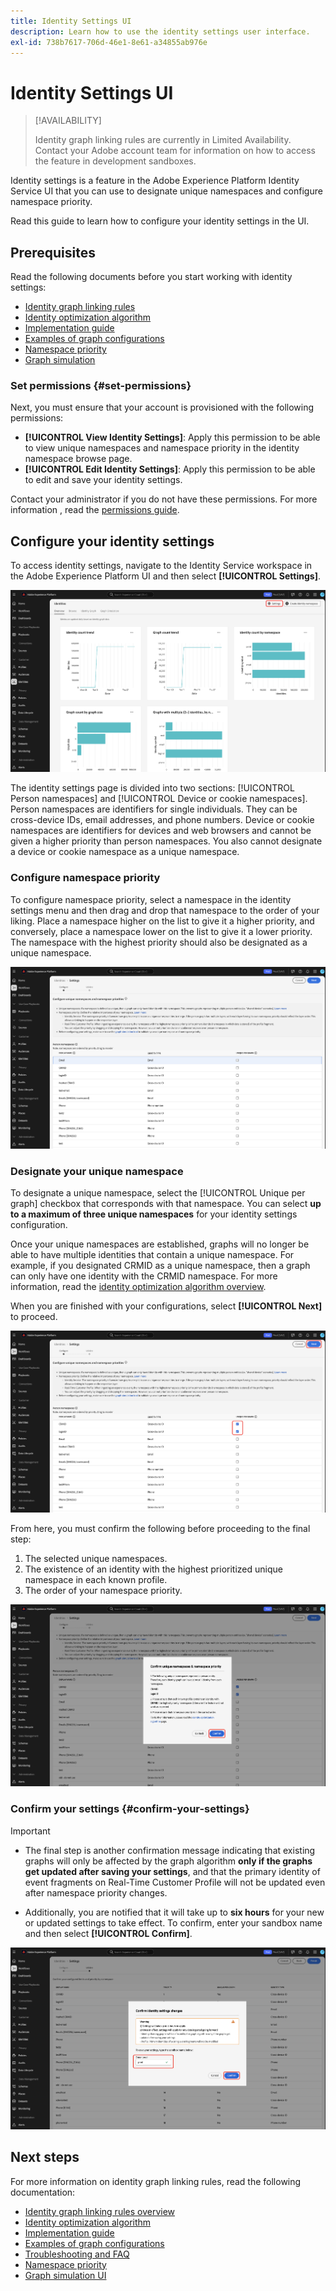 ```yaml
---
title: Identity Settings UI
description: Learn how to use the identity settings user interface.
exl-id: 738b7617-706d-46e1-8e61-a34855ab976e
---
```

# Identity Settings UI

>[!AVAILABILITY]
>
>Identity graph linking rules are currently in Limited Availability. Contact your Adobe account team for information on how to access the feature in development sandboxes.

Identity settings is a feature in the Adobe Experience Platform Identity Service UI that you can use to designate unique namespaces and configure namespace priority.

Read this guide to learn how to configure your identity settings in the UI.

## Prerequisites 

Read the following documents before you start working with identity settings:

* [Identity graph linking rules](./overview.md)
* [Identity optimization algorithm](./identity-optimization-algorithm.md)
* [Implementation guide](./implementation-guide.md)
* [Examples of graph configurations](./example-configurations.md)
* [Namespace priority](./namespace-priority.md)
* [Graph simulation](./graph-simulation.md)

### Set permissions {#set-permissions}

Next, you must ensure that your account is provisioned with the following permissions:

* **[!UICONTROL View Identity Settings]**: Apply this permission to be able to view unique namespaces and namespace priority in the identity namespace browse page.
* **[!UICONTROL Edit Identity Settings]**: Apply this permission to be able to edit and save your identity settings.

Contact your administrator if you do not have these permissions. For more information , read the [permissions guide](../../access-control/abac/ui/permissions.md).

## Configure your identity settings

To access identity settings, navigate to the Identity Service workspace in the Adobe Experience Platform UI and then select **[!UICONTROL Settings]**.

![The identity dashboard interface with the "Settings" button selected.](../images/rules/dashboard.png)

The identity settings page is divided into two sections: [!UICONTROL Person namespaces] and [!UICONTROL Device or cookie namespaces]. Person namespaces are identifiers for single individuals. They can be cross-device IDs, email addresses, and phone numbers. Device or cookie namespaces are identifiers for devices and web browsers and cannot be given a higher priority than person namespaces. You also cannot designate a device or cookie namespace as a unique namespace.

### Configure namespace priority

To configure namespace priority, select a namespace in the identity settings menu and then drag and drop that namespace to the order of your liking. Place a namespace higher on the list to give it a higher priority, and conversely, place a namespace lower on the list to give it a lower priority. The namespace with the highest priority should also be designated as a unique namespace.

![The identities settings workspace with a person namespace highlighted.](../images/rules/namespace-priority.png)

### Designate your unique namespace

To designate a unique namespace, select the [!UICONTROL Unique per graph] checkbox that corresponds with that namespace. You can select **up to a maximum of three unique namespaces** for your identity settings configuration.

Once your unique namespaces are established, graphs will no longer be able to have multiple identities that contain a unique namespace. For example, if you designated CRMID as a unique namespace, then a graph can only have one identity with the CRMID namespace. For more information, read the [identity optimization algorithm overview](./identity-optimization-algorithm.md#unique-namespace).

When you are finished with your configurations, select **[!UICONTROL Next]** to proceed.

![Two namespaces selected and defined as unique.](../images/rules/unique-namespace.png)

From here, you must confirm the following before proceeding to the final step:

1. The selected unique namespaces.
2. The existence of an identity with the highest prioritized unique namespace in each known profile.
3. The order of your namespace priority.

![A confirmation window with the "confirm" button selected.](../images/rules/confirmation.png)

### Confirm your settings {#confirm-your-settings}

>[!IMPORTANT]
>
>* The final step is another confirmation message indicating that existing graphs will only be affected by the graph algorithm **only if the graphs get updated after saving your settings**, and that the primary identity of event fragments on Real-Time Customer Profile will not be updated even after namespace priority changes.
>
>* Additionally, you are notified that it will take up to **six hours** for your new or updated settings to take effect. To confirm, enter your sandbox name and then select **[!UICONTROL Confirm]**.

![The confirmation window that displays a warning about a six-hour delay before configurations get processed.](../images/rules/complete.png)

## Next steps

For more information on identity graph linking rules, read the following documentation:

* [Identity graph linking rules overview](./overview.md)
* [Identity optimization algorithm](./identity-optimization-algorithm.md)
* [Implementation guide](./implementation-guide.md)
* [Examples of graph configurations](./example-configurations.md)
* [Troubleshooting and FAQ](./troubleshooting.md)
* [Namespace priority](./namespace-priority.md)
* [Graph simulation UI](./graph-simulation.md)